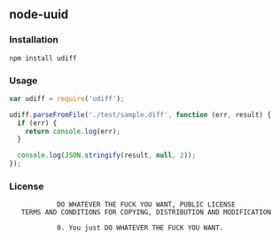## node-uuid

### Installation
`npm install udiff`

### Usage
```javascript
var udiff = require('udiff');

udiff.parseFromFile('./test/sample.diff', function (err, result) {
  if (err) {
    return console.log(err);
  }

  console.log(JSON.stringify(result, null, 2));
});
```

### License
```text
            DO WHATEVER THE FUCK YOU WANT, PUBLIC LICENSE
   TERMS AND CONDITIONS FOR COPYING, DISTRIBUTION AND MODIFICATION

            0. You just DO WHATEVER THE FUCK YOU WANT.
```